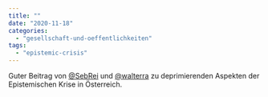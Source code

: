 ```yaml
---
title: ""
date: "2020-11-18"
categories: 
  - "gesellschaft-und-oeffentlichkeiten"
tags: 
  - "epistemic-crisis"
---
```


Guter Beitrag von [@SebRei](https://twitter.com/SebRei "@SebRei / Twitter") und [@walterra](https://twitter.com/walterra "@walterra / Twitter") zu deprimierenden Aspekten der Epistemischen Krise in Österreich.
